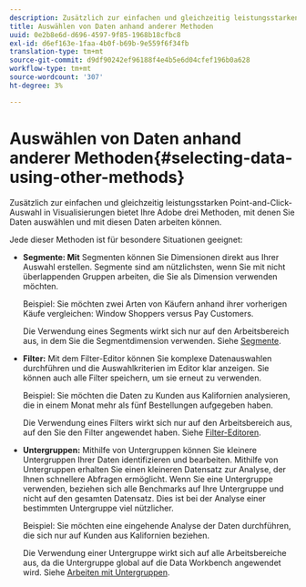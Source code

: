 ```yaml
---
description: Zusätzlich zur einfachen und gleichzeitig leistungsstarken Point-and-Click-Auswahl in Visualisierungen bietet Ihre Adobe drei Methoden, mit denen Sie Daten auswählen und mit diesen Daten arbeiten können.
title: Auswählen von Daten anhand anderer Methoden
uuid: 0e2b8e6d-d696-4597-9f85-1968b18cfbc8
exl-id: d6ef163e-1faa-4b0f-b69b-9e559f6f34fb
translation-type: tm+mt
source-git-commit: d9df90242ef96188f4e4b5e6d04cfef196b0a628
workflow-type: tm+mt
source-wordcount: '307'
ht-degree: 3%

---
```


# Auswählen von Daten anhand anderer Methoden{#selecting-data-using-other-methods}

Zusätzlich zur einfachen und gleichzeitig leistungsstarken Point-and-Click-Auswahl in Visualisierungen bietet Ihre Adobe drei Methoden, mit denen Sie Daten auswählen und mit diesen Daten arbeiten können.

Jede dieser Methoden ist für besondere Situationen geeignet:

* **Segmente: Mit** Segmenten können Sie Dimensionen direkt aus Ihrer Auswahl erstellen. Segmente sind am nützlichsten, wenn Sie mit nicht überlappenden Gruppen arbeiten, die Sie als Dimension verwenden möchten.

   Beispiel: Sie möchten zwei Arten von Käufern anhand ihrer vorherigen Käufe vergleichen: Window Shoppers versus Pay Customers.

   Die Verwendung eines Segments wirkt sich nur auf den Arbeitsbereich aus, in dem Sie die Segmentdimension verwenden. Siehe [Segmente](../../../../home/c-get-started/c-analysis-vis/c-seg/c-seg.md#concept-71a333e5c7334e0489c76fca95862fbc).

* **Filter:** Mit dem Filter-Editor können Sie komplexe Datenauswahlen durchführen und die Auswahlkriterien im Editor klar anzeigen. Sie können auch alle Filter speichern, um sie erneut zu verwenden.

   Beispiel: Sie möchten die Daten zu Kunden aus Kalifornien analysieren, die in einem Monat mehr als fünf Bestellungen aufgegeben haben.

   Die Verwendung eines Filters wirkt sich nur auf den Arbeitsbereich aus, auf den Sie den Filter angewendet haben. Siehe [Filter-Editoren](../../../../home/c-get-started/c-analysis-vis/c-filter-editors/c-filter-editors.md#concept-2f343ecbed8240f18b0c1f1eccef11e3).

* **Untergruppen:** Mithilfe von Untergruppen können Sie kleinere Untergruppen Ihrer Daten identifizieren und bearbeiten. Mithilfe von Untergruppen erhalten Sie einen kleineren Datensatz zur Analyse, der Ihnen schnellere Abfragen ermöglicht. Wenn Sie eine Untergruppe verwenden, beziehen sich alle Benchmarks auf Ihre Untergruppe und nicht auf den gesamten Datensatz. Dies ist bei der Analyse einer bestimmten Untergruppe viel nützlicher.

   Beispiel: Sie möchten eine eingehende Analyse der Daten durchführen, die sich nur auf Kunden aus Kalifornien beziehen.

   Die Verwendung einer Untergruppe wirkt sich auf alle Arbeitsbereiche aus, da die Untergruppe global auf die Data Workbench angewendet wird. Siehe [Arbeiten mit Untergruppen](../../../../home/c-get-started/c-vis/c-wk-subsets/c-wk-subsets.md#concept-43809322b6374d5cb2536630a13e943b).
